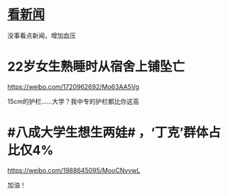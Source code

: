 # [看新闻](https://github.com/noteMay/blog/issues/25)

没事看点新闻，增加血压

# 22岁女生熟睡时从宿舍上铺坠亡

<https://weibo.com/1720962692/Mo63AA5Vg>

15cm的护栏……大学？我中专的护栏都比你这高

# #八成大学生想生两娃# ，‘丁克’群体占比仅4%

<https://weibo.com/1988645095/MooCNvvwL>

加油！